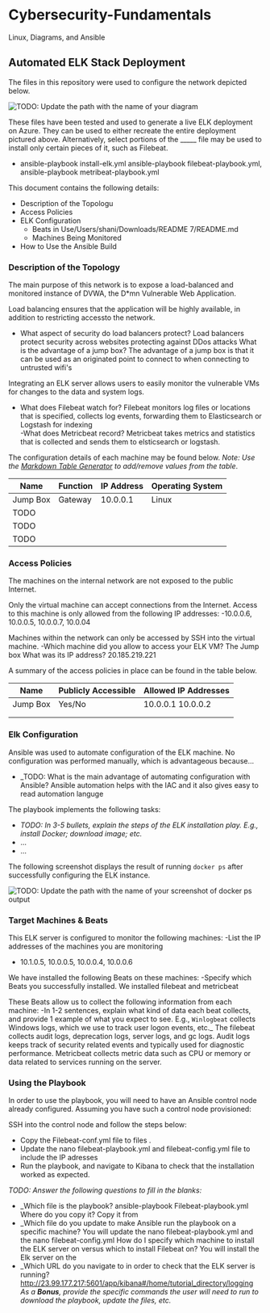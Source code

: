 # Cybersecurity-Fundamentals
Linux, Diagrams, and Ansible
## Automated ELK Stack Deployment

The files in this repository were used to configure the network depicted below.

![TODO: Update the path with the name of your diagram](Images/diagram_filename.png)

These files have been tested and used to generate a live ELK deployment on Azure. They can be used to either recreate the entire deployment pictured above. Alternatively, select portions of the _____ file may be used to install only certain pieces of it, such as Filebeat.

  - ansible-playbook install-elk.yml ansible-playbook filebeat-playbook.yml, ansible-playbook metribeat-playbook.yml

This document contains the following details:
- Description of the Topologu
- Access Policies
- ELK Configuration
  - Beats in Use/Users/shani/Downloads/README 7/README.md
  - Machines Being Monitored
- How to Use the Ansible Build


### Description of the Topology

The main purpose of this network is to expose a load-balanced and monitored instance of DVWA, the D*mn Vulnerable Web Application.

Load balancing ensures that the application will be highly available, in addition to restricting accessto the network.
- What aspect of security do load balancers protect? Load balancers protect security across websites protecting against DDos attacks 
What is the advantage of a jump box? The advantage of a jump box is that it can be used as an originated point to connect to when connecting to untrusted wifi's

Integrating an ELK server allows users to easily monitor the vulnerable VMs for changes to the data and system logs.
- What does Filebeat watch for? Filebeat monitors log files or locations that is specified, collects log events, forwarding them to Elasticsearch or Logstash for indexing  
-What does Metricbeat record? Metricbeat takes metrics and statistics that is collected and sends them to elsticsearch or logstash.

The configuration details of each machine may be found below.
_Note: Use the [Markdown Table Generator](http://www.tablesgenerator.com/markdown_tables) to add/remove values from the table_.

| Name     | Function | IP Address | Operating System |
|----------|----------|------------|------------------|
| Jump Box | Gateway  | 10.0.0.1   | Linux            |
| TODO     |          |            |                  |
| TODO     |          |            |                  |
| TODO     |          |            |                  |

### Access Policies

The machines on the internal network are not exposed to the public Internet. 

Only the virtual machine can accept connections from the Internet. Access to this machine is only allowed from the following IP addresses: 
-10.0.0.6, 10.0.0.5, 10.0.0.7, 10.0.04

Machines within the network can only be accessed by SSH into the virtual machine. 
-Which machine did you allow to access your ELK VM? The Jump box 
What was its IP address? 20.185.219.221

A summary of the access policies in place can be found in the table below.

| Name     | Publicly Accessible | Allowed IP Addresses |
|----------|---------------------|----------------------|
| Jump Box | Yes/No              | 10.0.0.1 10.0.0.2    |
|          |                     |                      |
|          |                     |                      |

### Elk Configuration

Ansible was used to automate configuration of the ELK machine. No configuration was performed manually, which is advantageous because...
- _TODO: What is the main advantage of automating configuration with Ansible? Ansible automation helps with the IAC and it also gives easy to read automation languge 

The playbook implements the following tasks:
- _TODO: In 3-5 bullets, explain the steps of the ELK installation play. E.g., install Docker; download image; etc._
- ...
- ...

The following screenshot displays the result of running `docker ps` after successfully configuring the ELK instance.

![TODO: Update the path with the name of your screenshot of docker ps output](Images/docker_ps_output.png)

### Target Machines & Beats
This ELK server is configured to monitor the following machines:
-List the IP addresses of the machines you are monitoring 
- 10.1.0.5, 10.0.0.5, 10.0.0.4, 10.0.0.6

We have installed the following Beats on these machines:
-Specify which Beats you successfully installed. We installed filebeat and metricbeat 

These Beats allow us to collect the following information from each machine:
-In 1-2 sentences, explain what kind of data each beat collects, and provide 1 example of what you expect to see. E.g., `Winlogbeat` collects Windows logs, which we use to track user logon events, etc._
The filebeat collects audit logs, deprecation logs, server logs, and gc logs. Audit logs keeps track of security related events and typically used for diagnostic performance.
Metricbeat collects metric data such as CPU or memory or data related to services running on the server. 
### Using the Playbook
In order to use the playbook, you will need to have an Ansible control node already configured. Assuming you have such a control node provisioned: 

SSH into the control node and follow the steps below:
- Copy the Filebeat-conf.yml file to files .
- Update the nano filebeat-playbook.yml and filebeat-config.yml file to include the IP adresses 
- Run the playbook, and navigate to Kibana to check that the installation worked as expected.

_TODO: Answer the following questions to fill in the blanks:_
- _Which file is the playbook? ansible-playbook Filebeat-playbook.yml Where do you copy it? Copy it from 
- _Which file do you update to make Ansible run the playbook on a specific machine? You will update the nano filebeat-playbook.yml and the nano filebeat-config.yml How do I specify which machine to install the ELK server on versus which to install Filebeat on? You will install the Elk server on the 
- _Which URL do you navigate to in order to check that the ELK server is running? http://23.99.177.217:5601/app/kibana#/home/tutorial_directory/logging
_As a **Bonus**, provide the specific commands the user will need to run to download the playbook, update the files, etc._

